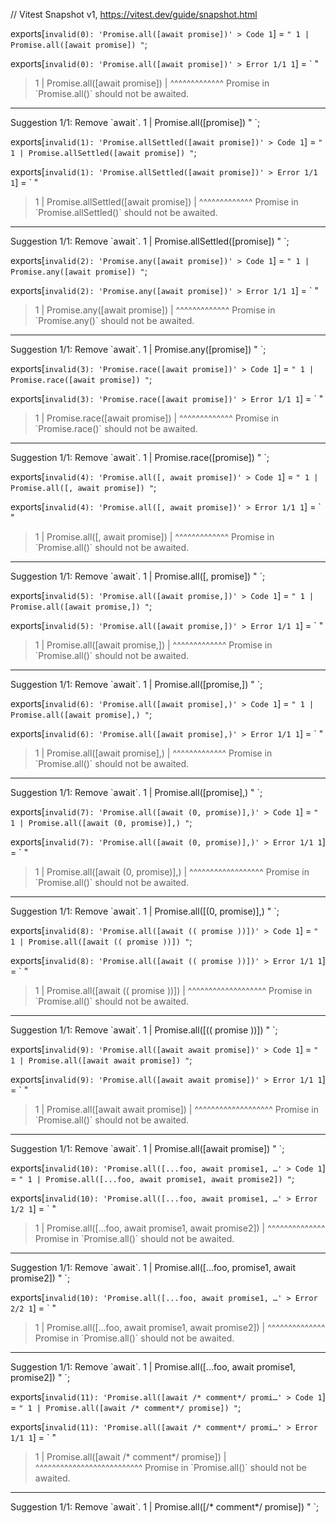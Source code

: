 // Vitest Snapshot v1, https://vitest.dev/guide/snapshot.html

exports[`invalid(0): 'Promise.all([await promise])' > Code 1`] = `
"
  1 | Promise.all([await promise])
"
`;

exports[`invalid(0): 'Promise.all([await promise])' > Error 1/1 1`] = `
"
> 1 | Promise.all([await promise])
    |              ^^^^^^^^^^^^^ Promise in \`Promise.all()\` should not be awaited.

--------------------------------------------------------------------------------
Suggestion 1/1: Remove \`await\`.
  1 | Promise.all([promise])
"
`;

exports[`invalid(1): 'Promise.allSettled([await promise])' > Code 1`] = `
"
  1 | Promise.allSettled([await promise])
"
`;

exports[`invalid(1): 'Promise.allSettled([await promise])' > Error 1/1 1`] = `
"
> 1 | Promise.allSettled([await promise])
    |                     ^^^^^^^^^^^^^ Promise in \`Promise.allSettled()\` should not be awaited.

--------------------------------------------------------------------------------
Suggestion 1/1: Remove \`await\`.
  1 | Promise.allSettled([promise])
"
`;

exports[`invalid(2): 'Promise.any([await promise])' > Code 1`] = `
"
  1 | Promise.any([await promise])
"
`;

exports[`invalid(2): 'Promise.any([await promise])' > Error 1/1 1`] = `
"
> 1 | Promise.any([await promise])
    |              ^^^^^^^^^^^^^ Promise in \`Promise.any()\` should not be awaited.

--------------------------------------------------------------------------------
Suggestion 1/1: Remove \`await\`.
  1 | Promise.any([promise])
"
`;

exports[`invalid(3): 'Promise.race([await promise])' > Code 1`] = `
"
  1 | Promise.race([await promise])
"
`;

exports[`invalid(3): 'Promise.race([await promise])' > Error 1/1 1`] = `
"
> 1 | Promise.race([await promise])
    |               ^^^^^^^^^^^^^ Promise in \`Promise.race()\` should not be awaited.

--------------------------------------------------------------------------------
Suggestion 1/1: Remove \`await\`.
  1 | Promise.race([promise])
"
`;

exports[`invalid(4): 'Promise.all([, await promise])' > Code 1`] = `
"
  1 | Promise.all([, await promise])
"
`;

exports[`invalid(4): 'Promise.all([, await promise])' > Error 1/1 1`] = `
"
> 1 | Promise.all([, await promise])
    |                ^^^^^^^^^^^^^ Promise in \`Promise.all()\` should not be awaited.

--------------------------------------------------------------------------------
Suggestion 1/1: Remove \`await\`.
  1 | Promise.all([, promise])
"
`;

exports[`invalid(5): 'Promise.all([await promise,])' > Code 1`] = `
"
  1 | Promise.all([await promise,])
"
`;

exports[`invalid(5): 'Promise.all([await promise,])' > Error 1/1 1`] = `
"
> 1 | Promise.all([await promise,])
    |              ^^^^^^^^^^^^^ Promise in \`Promise.all()\` should not be awaited.

--------------------------------------------------------------------------------
Suggestion 1/1: Remove \`await\`.
  1 | Promise.all([promise,])
"
`;

exports[`invalid(6): 'Promise.all([await promise],)' > Code 1`] = `
"
  1 | Promise.all([await promise],)
"
`;

exports[`invalid(6): 'Promise.all([await promise],)' > Error 1/1 1`] = `
"
> 1 | Promise.all([await promise],)
    |              ^^^^^^^^^^^^^ Promise in \`Promise.all()\` should not be awaited.

--------------------------------------------------------------------------------
Suggestion 1/1: Remove \`await\`.
  1 | Promise.all([promise],)
"
`;

exports[`invalid(7): 'Promise.all([await (0, promise)],)' > Code 1`] = `
"
  1 | Promise.all([await (0, promise)],)
"
`;

exports[`invalid(7): 'Promise.all([await (0, promise)],)' > Error 1/1 1`] = `
"
> 1 | Promise.all([await (0, promise)],)
    |              ^^^^^^^^^^^^^^^^^^ Promise in \`Promise.all()\` should not be awaited.

--------------------------------------------------------------------------------
Suggestion 1/1: Remove \`await\`.
  1 | Promise.all([(0, promise)],)
"
`;

exports[`invalid(8): 'Promise.all([await (( promise ))])' > Code 1`] = `
"
  1 | Promise.all([await (( promise ))])
"
`;

exports[`invalid(8): 'Promise.all([await (( promise ))])' > Error 1/1 1`] = `
"
> 1 | Promise.all([await (( promise ))])
    |              ^^^^^^^^^^^^^^^^^^^ Promise in \`Promise.all()\` should not be awaited.

--------------------------------------------------------------------------------
Suggestion 1/1: Remove \`await\`.
  1 | Promise.all([(( promise ))])
"
`;

exports[`invalid(9): 'Promise.all([await await promise])' > Code 1`] = `
"
  1 | Promise.all([await await promise])
"
`;

exports[`invalid(9): 'Promise.all([await await promise])' > Error 1/1 1`] = `
"
> 1 | Promise.all([await await promise])
    |              ^^^^^^^^^^^^^^^^^^^ Promise in \`Promise.all()\` should not be awaited.

--------------------------------------------------------------------------------
Suggestion 1/1: Remove \`await\`.
  1 | Promise.all([await promise])
"
`;

exports[`invalid(10): 'Promise.all([...foo, await promise1, …' > Code 1`] = `
"
  1 | Promise.all([...foo, await promise1, await promise2])
"
`;

exports[`invalid(10): 'Promise.all([...foo, await promise1, …' > Error 1/2 1`] = `
"
> 1 | Promise.all([...foo, await promise1, await promise2])
    |                      ^^^^^^^^^^^^^^ Promise in \`Promise.all()\` should not be awaited.

--------------------------------------------------------------------------------
Suggestion 1/1: Remove \`await\`.
  1 | Promise.all([...foo, promise1, await promise2])
"
`;

exports[`invalid(10): 'Promise.all([...foo, await promise1, …' > Error 2/2 1`] = `
"
> 1 | Promise.all([...foo, await promise1, await promise2])
    |                                      ^^^^^^^^^^^^^^ Promise in \`Promise.all()\` should not be awaited.

--------------------------------------------------------------------------------
Suggestion 1/1: Remove \`await\`.
  1 | Promise.all([...foo, await promise1, promise2])
"
`;

exports[`invalid(11): 'Promise.all([await /* comment*/ promi…' > Code 1`] = `
"
  1 | Promise.all([await /* comment*/ promise])
"
`;

exports[`invalid(11): 'Promise.all([await /* comment*/ promi…' > Error 1/1 1`] = `
"
> 1 | Promise.all([await /* comment*/ promise])
    |              ^^^^^^^^^^^^^^^^^^^^^^^^^^ Promise in \`Promise.all()\` should not be awaited.

--------------------------------------------------------------------------------
Suggestion 1/1: Remove \`await\`.
  1 | Promise.all([/* comment*/ promise])
"
`;
